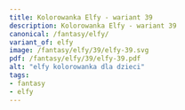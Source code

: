 ```yaml
---
title: Kolorowanka Elfy - wariant 39
description: Kolorowanka Elfy - wariant 39
canonical: /fantasy/elfy/
variant_of: elfy
image: /fantasy/elfy/39/elfy-39.svg
pdf: /fantasy/elfy/39/elfy-39.pdf
alt: "elfy kolorowanka dla dzieci"
tags:
- fantasy
- elfy
---
```

